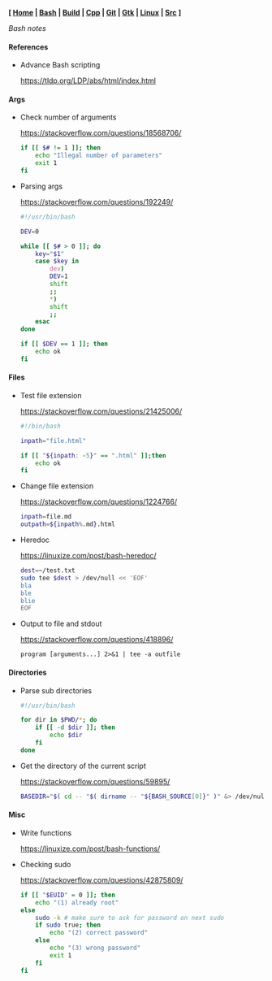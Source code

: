 **[ [Home](00-Home.html) | [Bash](01-Bash.html) | [Build](02-Build.html) | [Cpp](03-Cpp.html) | [Git](04-Git.html) | [Gtk](05-Gtk.html) | [Linux](06-Linux.html) | [Src](07-Src.html) ]**

_Bash notes_

#### References

* Advance Bash scripting
    
    https://tldp.org/LDP/abs/html/index.html

#### Args

* Check number of arguments
    
    https://stackoverflow.com/questions/18568706/
    
    ```bash
    if [[ $# != 1 ]]; then
        echo "Illegal number of parameters"
        exit 1
    fi
    ```

* Parsing args
    
    https://stackoverflow.com/questions/192249/

    ```bash
    #!/usr/bin/bash

    DEV=0

    while [[ $# > 0 ]]; do
        key="$1"
        case $key in
            dev)
            DEV=1
            shift
            ;;
            *)
            shift
            ;;
        esac
    done

    if [[ $DEV == 1 ]]; then
        echo ok
    fi
    ```
#### Files

* Test file extension
    
    https://stackoverflow.com/questions/21425006/
    
    ```bash
    #!/bin/bash

    inpath="file.html"

    if [[ "${inpath: -5}" == ".html" ]];then
        echo ok
    fi
    ```

* Change file extension
    
    https://stackoverflow.com/questions/1224766/

    ```bash
    inpath=file.md
    outpath=${inpath%.md}.html
    ```
* Heredoc
    
    https://linuxize.com/post/bash-heredoc/
    
    ```bash
    dest=~/test.txt
    sudo tee $dest > /dev/null << 'EOF'
    bla
    ble
    blie
    EOF
    ```
* Output to file and stdout
    
    https://stackoverflow.com/questions/418896/
    
    ```
    program [arguments...] 2>&1 | tee -a outfile
    ```

#### Directories

* Parse sub directories

    ```bash
    #!/usr/bin/bash

    for dir in $PWD/*; do
        if [[ -d $dir ]]; then
            echo $dir
        fi
    done
    ```

* Get the directory of the current script
    
    https://stackoverflow.com/questions/59895/
    
    ```bash
    BASEDIR="$( cd -- "$( dirname -- "${BASH_SOURCE[0]}" )" &> /dev/null && pwd )"
    ```

#### Misc

* Write functions
    
    https://linuxize.com/post/bash-functions/

* Checking sudo
    
    https://stackoverflow.com/questions/42875809/
    
    ```bash
    if [[ "$EUID" = 0 ]]; then
        echo "(1) already root"
    else
        sudo -k # make sure to ask for password on next sudo
        if sudo true; then
            echo "(2) correct password"
        else
            echo "(3) wrong password"
            exit 1
        fi
    fi
    ```
